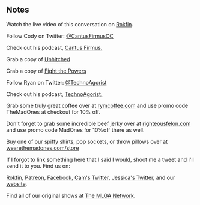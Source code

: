 ## Notes

Watch the live video of this conversation on [Rokfin](https://rokfin.com/stream/9865/Episode-113--Piercing-the-Darkness-A-Walk-Through-The-Unseen-Realm-with-Cody-Cook-and-Ryan-Burgett).

Follow Cody on Twitter: [@CantusFirmusCC](https://twitter.com/CantusFirmusCC)

Check out his podcast, [Cantus Firmus.](http://www.cantus-firmus.com/)

Grab a copy of [Unhitched](https://amzn.to/3oWgix3)

Grab a copy of [Fight the Powers](https://amzn.to/3DFtGd6)

Follow Ryan on Twitter: [@TechnoAgorist](https://twitter.com/TechnoAgorist)

Check out his podcast, [TechnoAgorist.](https://technoagorist.com/)

Grab some truly great coffee over at [rymcoffee.com](http://rymcoffee.com) and use promo code TheMadOnes at checkout for 10% off.

Don't forget to grab some incredible beef jerky over at [righteousfelon.com](https://www.righteousfelon.com/) and use promo code MadOnes for 10%off there as well.

Buy one of our spiffy shirts, pop sockets, or throw pillows over at [wearethemadones.com/store](https://wearethemadones.com/store)

If I forgot to link something here that I said I would, shoot me a tweet and I'll send it to you.
Find us on:

[Rokfin](https://rokfin.com/TheMadOnes), [Patreon](https://patreon.com/TheMadOnes), [Facebook](https://www.facebook.com/WeAreTheMad/), [Cam's Twitter](https://twitter.com/CamHarless), [Jessica's Twitter](https://twitter.com/soupcanarchist), and our [website](http://wearethemad.com).

Find all of our original shows at [The MLGA Network](https://mlganetwork.com).
